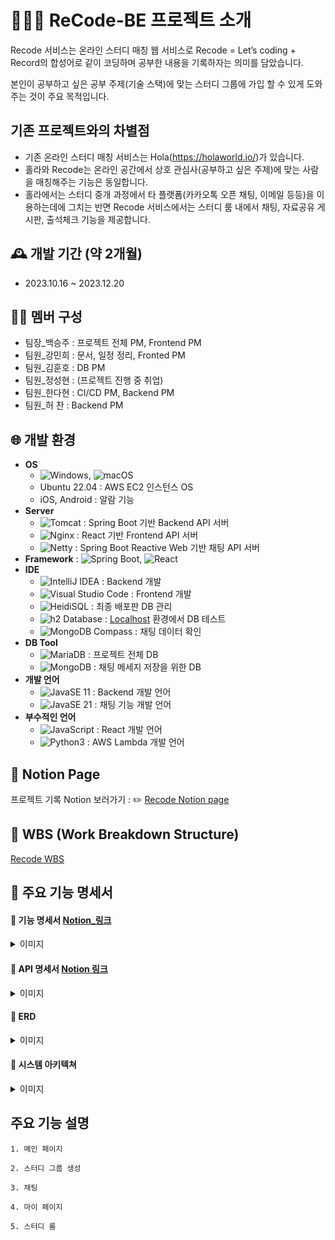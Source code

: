 # 👨🏻‍🏫 ReCode-BE 프로젝트 소개 
Recode 서비스는 온라인 스터디 매칭 웹 서비스로 Recode = Let’s coding + Record의 합성어로 같이 코딩하며 공부한 내용을 기록하자는 의미를 담았습니다.

본인이 공부하고 싶은 공부 주제(기술 스택)에 맞는 스터디 그룹에 가입 할 수 있게 도와주는 것이 주요 목적입니다.

## 기존 프로젝트와의 차별점
- 기존 온라인 스터디 매칭 서비스는 Hola(https://holaworld.io/)가 있습니다.
- 홀라와 Recode는 온라인 공간에서 상호 관심사(공부하고 싶은 주제)에 맞는 사람을 매칭해주는 기능은 동일합니다.
- 홀라에서는 스터디 중개 과정에서 타 플랫폼(카카오톡 오픈 채팅, 이메일 등등)을 이용하는데에 그치는 반면 Recode 서비스에서는 스터디 룸 내에서 채팅, 자료공유 게시판, 출석체크 기능을  제공합니다.

## 🕰️ 개발 기간 (약 2개월) 
- 2023.10.16 ~ 2023.12.20

## 👨‍💻 멤버 구성 
- 팀장_백승주 : 프로젝트 전체 PM, Frontend PM 
- 팀원_강민희 : 문서, 일정 정리, Fronted PM
- 팀원_김훈호 : DB PM
- 팀원_정성현 : (프로젝트 진행 중 취업) 
- 팀원_한다현 :  CI/CD PM, Backend PM
- 팀원_허 찬 : Backend PM

## 🌐 개발 환경 
- **OS**
    - ![Windows](https://img.shields.io/badge/Windows-0078D6?style=for-the-badge&logo=windows&logoColor=white), ![macOS](https://img.shields.io/badge/macOS-000000?style=for-the-badge&logo=apple&logoColor=white)
    - Ubuntu 22.04 : AWS EC2 인스턴스 OS
    - iOS, Android : 알람 기능
- **Server**
    - ![Tomcat](https://img.shields.io/badge/Tomcat-F8DC75?style=for-the-badge&logo=apache-tomcat&logoColor=black) : Spring Boot 기반 Backend API 서버
    - ![Nginx](https://img.shields.io/badge/Nginx-009639?style=for-the-badge&logo=nginx&logoColor=white) : React 기반 Frontend API 서버
    - ![Netty](https://img.shields.io/badge/Netty-415D46?style=for-the-badge&logo=Netty&logoColor=white) : Spring Boot Reactive Web 기반 채팅 API 서버
- **Framework** : ![Spring Boot](https://img.shields.io/badge/Spring_Boot-6DB33F?style=for-the-badge&logo=spring-boot&logoColor=white), ![React](https://img.shields.io/badge/React-61DAFB?style=for-the-badge&logo=react&logoColor=white)
- **IDE**
    - ![IntelliJ IDEA](https://img.shields.io/badge/IntelliJ_IDEA-000000?style=for-the-badge&logo=intellij-idea&logoColor=white) : Backend 개발
    - ![Visual Studio Code](https://img.shields.io/badge/Visual_Studio_Code-007ACC?style=for-the-badge&logo=visual-studio-code&logoColor=white) : Frontend 개발
    - ![HeidiSQL](https://img.shields.io/badge/HeidiSQL-9C27B0?style=for-the-badge&logo=HeidiSQL&logoColor=white) : 최종 배포판 DB 관리
    - ![h2 Database](https://img.shields.io/badge/h2_Database-00457C?style=for-the-badge&logo=h2&logoColor=white) : [Localhost](http://Localhost) 환경에서 DB 테스트
    - ![MongoDB Compass](https://img.shields.io/badge/MongoDB_Compass-47A248?style=for-the-badge&logo=mongodb&logoColor=white) : 채팅 데이터 확인
- **DB Tool**
    - ![MariaDB](https://img.shields.io/badge/MariaDB-003545?style=for-the-badge&logo=mariadb&logoColor=white) : 프로젝트 전체 DB
    - ![MongoDB](https://img.shields.io/badge/MongoDB-47A248?style=for-the-badge&logo=mongodb&logoColor=white) : 채팅 메세지 저장을 위한 DB
- **개발 언어**
    - ![JavaSE 11](https://img.shields.io/badge/Java_SE_11-007396?style=for-the-badge&logo=java&logoColor=white) : Backend 개발 언어
    - ![JavaSE 21](https://img.shields.io/badge/Java_SE_21-007396?style=for-the-badge&logo=java&logoColor=white) : 채팅 기능 개발 언어
- **부수적인 언어**
    - ![JavaScript](https://img.shields.io/badge/JavaScript-F7DF1E?style=for-the-badge&logo=javascript&logoColor=black) : React 개발 언어
    - ![Python3](https://img.shields.io/badge/Python_3-3776AB?style=for-the-badge&logo=python&logoColor=white) : AWS Lambda 개발 언어

## 📝 Notion Page 
프로젝트 기록 Notion 보러가기 : ✏️ [Recode Notion page ](https://www.notion.so/Recode-Project-b7f5aae1842d434cb56b61cd655d7c8f)



## 📆 WBS (Work Breakdown Structure)
[Recode WBS](https://docs.google.com/spreadsheets/d/1g9SNr9Wtk2Ag40zXaVhdDxNf1PJvWBMJU3m0X9w3-DM/edit#gid=397150525)



## 📄 주요 기능 명세서
#### 📌 기능 명세서 [Notion_링크](https://www.notion.so/2b288647f6734f8ca7c67b0b95290c74?v=d3cb78329e324a92b004dfa917fe5933)
 <details>
  <summary> 이미지 </summary>
  <img width="1386" alt="image" src="https://github.com/minhee810/ReCode-BE/assets/100061907/e025ee37-a42a-4ef3-93f2-9a109f3b7096">
</details>


#### 📌 API 명세서 [Notion 링크](https://www.notion.so/API-ver-2-f76b1841beb2407c80dae8cd56b953f7)
 <details>
    <summary> 이미지 </summary>
    - 전체 목록 
    <img width="1106" alt="image" src="https://github.com/minhee810/ReCode-BE/assets/100061907/c403dd67-3b56-4a74-97a6-a107b3f18943">
    - Request / Response 응답 형식
    <img width="508" alt="image" src="https://github.com/minhee810/ReCode-BE/assets/100061907/c8f6f797-5ce7-47b9-924e-2c6fc6c3ec55">
    <img width="510" alt="image" src="https://github.com/minhee810/ReCode-BE/assets/100061907/2da554d9-6881-4c4c-ae97-22bab4ae4dce">
 </details>

#### 📌 ERD
<details>
    <summary> 이미지 </summary>
    <img width="1101" alt="image" src="https://github.com/minhee810/ReCode-BE/assets/100061907/fb74450a-71af-4c36-9d67-1d8aef20d2cb">
</details>

#### 📌 시스템 아키텍쳐 
<details> 
    <summary> 이미지 </summary>
    <img width="827" alt="image" src="https://github.com/minhee810/ReCode-BE/assets/100061907/99c6e4cb-8221-45de-aafc-b5c862735522">
</details>

## 주요 기능 설명

    1. 메인 페이지

    2. 스터디 그룹 생성

    3. 채팅

    4. 마이 페이지

    5. 스터디 룸
    

